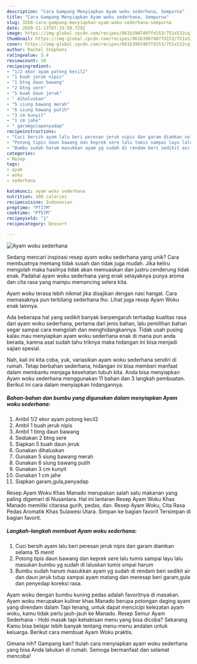 ```yaml
---
description: "Cara Gampang Menyiapkan Ayam woku sederhana, Sempurna"
title: "Cara Gampang Menyiapkan Ayam woku sederhana, Sempurna"
slug: 3268-cara-gampang-menyiapkan-ayam-woku-sederhana-sempurna
date: 2020-11-13T07:33:58.729Z
image: https://img-global.cpcdn.com/recipes/061b3907407fd153/751x532cq70/ayam-woku-sederhana-foto-resep-utama.jpg
thumbnail: https://img-global.cpcdn.com/recipes/061b3907407fd153/751x532cq70/ayam-woku-sederhana-foto-resep-utama.jpg
cover: https://img-global.cpcdn.com/recipes/061b3907407fd153/751x532cq70/ayam-woku-sederhana-foto-resep-utama.jpg
author: Rachel Stephens
ratingvalue: 3.4
reviewcount: 10
recipeingredient:
- "1/2 ekor ayam potong kecil2"
- "1 buah jeruk nipis"
- "1 btng daun bawang"
- "2 btng sere"
- "5 buah daun jeruk"
- " dihaluskan"
- "5 siung bawang merah"
- "6 siung bawang putih"
- "3 cm kunyit"
- "1 cm jahe"
- " garamgulapenyadap"
recipeinstructions:
- "Cuci bersih ayam lalu beri peresan jeruk nipis dan garam diamkan selama 15 menit"
- "Potong tipis daun bawang dan keprek sere lalu tumis sampai layu lalu masukan bumbu yg sudah di laluskan tumis smpai harum"
- "Bumbu sudah harum masukkan ayam yg sudah di rendam beri sedikit air dan daun jeruk tutup sampai ayam matang dan meresap beri garam,gula dan penyedap koreksi rasa."
categories:
- Resep
tags:
- ayam
- woku
- sederhana

katakunci: ayam woku sederhana 
nutrition: 160 calories
recipecuisine: Indonesian
preptime: "PT17M"
cooktime: "PT57M"
recipeyield: "1"
recipecategory: Dessert

---
```



![Ayam woku sederhana](https://img-global.cpcdn.com/recipes/061b3907407fd153/751x532cq70/ayam-woku-sederhana-foto-resep-utama.jpg)

Sedang mencari inspirasi resep ayam woku sederhana yang unik? Cara membuatnya memang tidak susah dan tidak juga mudah. Jika keliru mengolah maka hasilnya tidak akan memuaskan dan justru cenderung tidak enak. Padahal ayam woku sederhana yang enak selayaknya punya aroma dan cita rasa yang mampu memancing selera kita.

Ayam woku terasa lebih nikmat jika disajikan dengan nasi hangat. Cara memasaknya pun terbilang sederhana lho. Lihat juga resep Ayam Woku enak lainnya.

Ada beberapa hal yang sedikit banyak berpengaruh terhadap kualitas rasa dari ayam woku sederhana, pertama dari jenis bahan, lalu pemilihan bahan segar sampai cara mengolah dan menghidangkannya. Tidak usah pusing kalau mau menyiapkan ayam woku sederhana enak di mana pun anda berada, karena asal sudah tahu triknya maka hidangan ini bisa menjadi sajian spesial.


Nah, kali ini kita coba, yuk, variasikan ayam woku sederhana sendiri di rumah. Tetap berbahan sederhana, hidangan ini bisa memberi manfaat dalam membantu menjaga kesehatan tubuh kita. Anda bisa menyiapkan Ayam woku sederhana menggunakan 11 bahan dan 3 langkah pembuatan. Berikut ini cara dalam menyiapkan hidangannya.

<!--inarticleads1-->

##### Bahan-bahan dan bumbu yang digunakan dalam menyiapkan Ayam woku sederhana:

1. Ambil 1/2 ekor ayam potong kecil2
1. Ambil 1 buah jeruk nipis
1. Ambil 1 btng daun bawang
1. Sediakan 2 btng sere
1. Siapkan 5 buah daun jeruk
1. Gunakan  dihaluskan
1. Gunakan 5 siung bawang merah
1. Gunakan 6 siung bawang putih
1. Gunakan 3 cm kunyit
1. Gunakan 1 cm jahe
1. Siapkan  garam,gula,penyadap


Resep Ayam Woku Khas Manado merupakan salah satu makanan yang paling digemari di Nusantara. Hal ini lantaran Resep Ayam Woku Khas Manado memiliki citarasa gurih, pedas, dan. Resep Ayam Woku, Cita Rasa Pedas Aromatik Khas Sulawesi Utara. Simpan ke bagian favorit Tersimpan di bagian favorit. 

<!--inarticleads2-->

##### Langkah-langkah membuat Ayam woku sederhana:

1. Cuci bersih ayam lalu beri peresan jeruk nipis dan garam diamkan selama 15 menit
1. Potong tipis daun bawang dan keprek sere lalu tumis sampai layu lalu masukan bumbu yg sudah di laluskan tumis smpai harum
1. Bumbu sudah harum masukkan ayam yg sudah di rendam beri sedikit air dan daun jeruk tutup sampai ayam matang dan meresap beri garam,gula dan penyedap koreksi rasa.


Ayam woku dengan bumbu kuning pedas adalah favoritnya di masakan. Ayam woku merupakan kuliner khas Manado berupa potongan daging ayam yang direndam dalam Tapi tenang, untuk dapat mencicipi kelezatan ayam woku, kamu tidak perlu jauh-jauh ke Manado. Resep Semur Ayam Sederhana - Hobi masak tapi kehabisan menu yang bisa dicoba? Sekarang Kamu bisa belajar lebih banyak tentang menu-menu andalan untuk keluarga. Berikut cara membuat Ayam Woku praktis. 

Gimana nih? Gampang kan? Itulah cara menyiapkan ayam woku sederhana yang bisa Anda lakukan di rumah. Semoga bermanfaat dan selamat mencoba!
